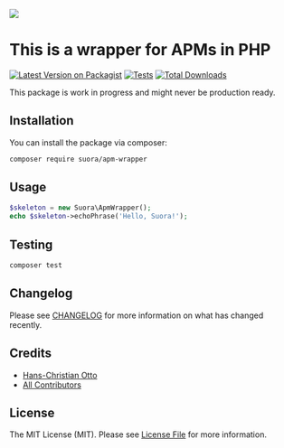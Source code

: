
[<img src="https://github-ads.s3.eu-central-1.amazonaws.com/support-ukraine.svg?t=1" />](https://supportukrainenow.org)

# This is a wrapper for APMs in PHP

[![Latest Version on Packagist](https://img.shields.io/packagist/v/suora/apm-wrapper.svg?style=flat-square)](https://packagist.org/packages/suoragmbh/apm-wrapper)
[![Tests](https://github.com/suoragmbh/apm-wrapper/actions/workflows/run-tests.yml/badge.svg?branch=main)](https://github.com/suoragmbh/apm-wrapper/actions/workflows/run-tests.yml)
[![Total Downloads](https://img.shields.io/packagist/dt/suora/apm-wrapper.svg?style=flat-square)](https://packagist.org/packages/suoragmbh/apm-wrapper)

This package is work in progress and might never be production ready.

## Installation

You can install the package via composer:

```bash
composer require suora/apm-wrapper
```

## Usage

```php
$skeleton = new Suora\ApmWrapper();
echo $skeleton->echoPhrase('Hello, Suora!');
```

## Testing

```bash
composer test
```

## Changelog

Please see [CHANGELOG](CHANGELOG.md) for more information on what has changed recently.

## Credits

- [Hans-Christian Otto](https://github.com/SuoraGmbH)
- [All Contributors](../../contributors)

## License

The MIT License (MIT). Please see [License File](LICENSE.md) for more information.
